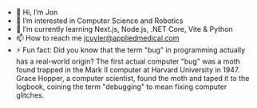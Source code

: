 - 👋 Hi, I’m Jon
- 👀 I’m interested in Computer Science and Robotics
- 🌱 I’m currently learning Next.js, Node.js, .NET Core, Vite & Python
- 📫 How to reach me jcuyler@appliedmedical.com
- ⚡ Fun fact:  Did you know that the term "bug" in programming actually has a real-world origin? The first actual computer "bug" was a moth found trapped in the Mark II computer at Harvard University in 1947. Grace Hopper, a computer scientist, found the moth and taped it to the logbook, coining the term "debugging" to mean fixing computer glitches.

<!---
jcuyler89/jcuyler89 is a ✨ special ✨ repository because its `README.md` (this file) appears on your GitHub profile.
You can click the Preview link to take a look at your changes.
--->
